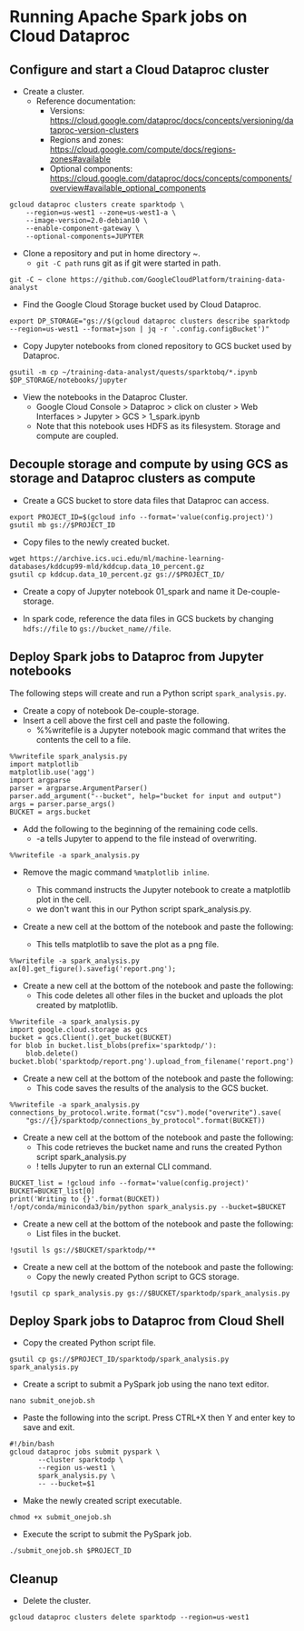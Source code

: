 # Running Apache Spark jobs on Cloud Dataproc

## Configure and start a Cloud Dataproc cluster
- Create a cluster.
    - Reference documentation:
        - Versions: https://cloud.google.com/dataproc/docs/concepts/versioning/dataproc-version-clusters
        - Regions and zones: https://cloud.google.com/compute/docs/regions-zones#available
        - Optional components: https://cloud.google.com/dataproc/docs/concepts/components/overview#available_optional_components
```
gcloud dataproc clusters create sparktodp \
    --region=us-west1 --zone=us-west1-a \
    --image-version=2.0-debian10 \
    --enable-component-gateway \
    --optional-components=JUPYTER
```

- Clone a repository and put in home directory ~.
    - `git -C path` runs git as if git were started in path.
```
git -C ~ clone https://github.com/GoogleCloudPlatform/training-data-analyst
```

- Find the Google Cloud Storage bucket used by Cloud Dataproc.
```
export DP_STORAGE="gs://$(gcloud dataproc clusters describe sparktodp --region=us-west1 --format=json | jq -r '.config.configBucket')"
```

- Copy Jupyter notebooks from cloned repository to GCS bucket used by Dataproc.
```
gsutil -m cp ~/training-data-analyst/quests/sparktobq/*.ipynb $DP_STORAGE/notebooks/jupyter
```

- View the notebooks in the Dataproc Cluster.
    - Google Cloud Console > Dataproc > click on cluster > Web Interfaces > Jupyter > GCS > 1_spark.ipynb
    - Note that this notebook uses HDFS as its filesystem. Storage and compute are coupled.

## Decouple storage and compute by using GCS as storage and Dataproc clusters as compute
- Create a GCS bucket to store data files that Dataproc can access.
```
export PROJECT_ID=$(gcloud info --format='value(config.project)')
gsutil mb gs://$PROJECT_ID
```

- Copy files to the newly created bucket.
```
wget https://archive.ics.uci.edu/ml/machine-learning-databases/kddcup99-mld/kddcup.data_10_percent.gz
gsutil cp kddcup.data_10_percent.gz gs://$PROJECT_ID/
```
- Create a copy of Jupyter notebook 01_spark and name it De-couple-storage.

- In spark code, reference the data files in GCS buckets by changing `hdfs://file` to `gs://bucket_name//file`.


## Deploy Spark jobs to Dataproc from Jupyter notebooks
The following steps will create and run a Python script `spark_analysis.py`.

- Create a copy of notebook De-couple-storage.
- Insert a cell above the first cell and paste the following.
    - %%writefile is a Jupyter notebook magic command that writes the contents the cell to a file.
```
%%writefile spark_analysis.py
import matplotlib
matplotlib.use('agg')
import argparse
parser = argparse.ArgumentParser()
parser.add_argument("--bucket", help="bucket for input and output")
args = parser.parse_args()
BUCKET = args.bucket
```

- Add the following to the beginning of the remaining code cells.
    - -a tells Jupyter to append to the file instead of overwriting.
```
%%writefile -a spark_analysis.py
```

- Remove the magic command `%matplotlib inline`.
    - This command instructs the Jupyter notebook to create a matplotlib plot in the cell.
    - we don't want this in our Python script spark_analysis.py.

- Create a new cell at the bottom of the notebook and paste the following:
    - This tells matplotlib to save the plot as a png file.
```
%%writefile -a spark_analysis.py
ax[0].get_figure().savefig('report.png');
```

- Create a new cell at the bottom of the notebook and paste the following:
    - This code deletes all other files in the bucket and uploads the plot created by matplotlib.
```
%%writefile -a spark_analysis.py
import google.cloud.storage as gcs
bucket = gcs.Client().get_bucket(BUCKET)
for blob in bucket.list_blobs(prefix='sparktodp/'):
    blob.delete()
bucket.blob('sparktodp/report.png').upload_from_filename('report.png')
```

- Create a new cell at the bottom of the notebook and paste the following:
    - This code saves the results of the analysis to the GCS bucket.
```
%%writefile -a spark_analysis.py
connections_by_protocol.write.format("csv").mode("overwrite").save(
    "gs://{}/sparktodp/connections_by_protocol".format(BUCKET))
```

- Create a new cell at the bottom of the notebook and paste the following:
    - This code retrieves the bucket name and runs the created Python script spark_analysis.py
    - ! tells Jupyter to run an external CLI command.
```
BUCKET_list = !gcloud info --format='value(config.project)'
BUCKET=BUCKET_list[0]
print('Writing to {}'.format(BUCKET))
!/opt/conda/miniconda3/bin/python spark_analysis.py --bucket=$BUCKET
```

- Create a new cell at the bottom of the notebook and paste the following:
    - List files in the bucket.
```
!gsutil ls gs://$BUCKET/sparktodp/**
```

- Create a new cell at the bottom of the notebook and paste the following:
    - Copy the newly created Python script to GCS storage.
```
!gsutil cp spark_analysis.py gs://$BUCKET/sparktodp/spark_analysis.py
```

## Deploy Spark jobs to Dataproc from Cloud Shell
- Copy the created Python script file.
```
gsutil cp gs://$PROJECT_ID/sparktodp/spark_analysis.py spark_analysis.py
```

- Create a script to submit a PySpark job using the nano text editor.
```
nano submit_onejob.sh
```

- Paste the following into the script. Press CTRL+X then Y and enter key to save and exit.
```
#!/bin/bash
gcloud dataproc jobs submit pyspark \
       --cluster sparktodp \
       --region us-west1 \
       spark_analysis.py \
       -- --bucket=$1
```

- Make the newly created script executable.
```
chmod +x submit_onejob.sh
```

- Execute the script to submit the PySpark job.
```
./submit_onejob.sh $PROJECT_ID
```

## Cleanup
- Delete the cluster.
```
gcloud dataproc clusters delete sparktodp --region=us-west1
```